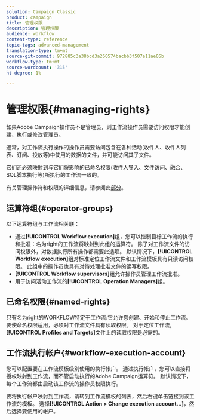 ```yaml
---
solution: Campaign Classic
product: campaign
title: 管理权限
description: 管理权限
audience: workflow
content-type: reference
topic-tags: advanced-management
translation-type: tm+mt
source-git-commit: 972885c3a38bcd3a260574bacbb3f507e11ae05b
workflow-type: tm+mt
source-wordcount: '315'
ht-degree: 1%

---
```



# 管理权限{#managing-rights}

如果Adobe Campaign操作员不是管理员，则工作流操作员需要访问权限才能创建、执行或修改管理员。

通常，对工作流执行操作的操作员需要访问包含在各种活动(收件人、收件人列表、订阅、投放等)中使用的数据的文件，并可能访问其子文件。

它们还必须映射到与它们将影响的已命名权限(收件人导入、文件访问、融合、SQL脚本执行等)所执行的工作流一致的。

有关管理操作符和权限的详细信息，请参阅此[部分](../../platform/using/access-management.md)。

## 运算符组{#operator-groups}

以下运算符组与工作流相关联：

* 通过&#x200B;**[!UICONTROL Workflow execution]**&#x200B;组，您可以控制目标工作流的执行和批准：名为right的工作流将映射到此组的运算符。 除了对工作流文件的访问权限外，对数据执行所有操作都需要此选项。 默认情况下，**[!UICONTROL Workflow execution]**&#x200B;组对标准定位工作流文件和工作流模板具有只读访问权限。 此组中的操作员也具有对待处理批准文件的读写权限。
* **[!UICONTROL Workflow supervisors]**&#x200B;组允许操作员管理工作流批准。
* 用于访问活动工作流的&#x200B;**[!UICONTROL Operation Managers]**&#x200B;组。

## 已命名权限{#named-rights}

只有名为right的WORKFLOW特定于工作流:它允许您创建、开始和停止工作流。 要使命名权限适用，必须对工作流文件具有读取权限。 对于定位工作流,**[!UICONTROL Profiles and Targets]**&#x200B;文件上的读取权限是必需的。

## 工作流执行帐户{#workflow-execution-account}

您可以配置要在工作流模板级别使用的执行帐户。 通过执行帐户，您可以直接将授权映射到工作流，而不管启动执行的Adobe Campaign运算符。 默认情况下，每个工作流都由启动该工作流的操作员权限执行。

要将执行帐户映射到工作流，请转到工作流模板的列表，然后右键单击链接到该工作流的模板。 选择&#x200B;**[!UICONTROL Action > Change execution account...]**，然后选择要使用的帐户。
